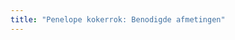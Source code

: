 ```yaml
---
title: "Penelope kokerrok: Benodigde afmetingen"
---
```


<PatternMeasurements pattern='penelope' />
